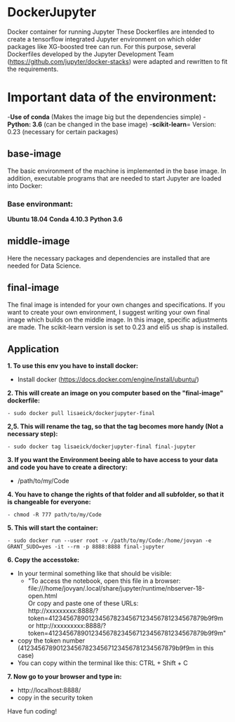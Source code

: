 # DockerJupyter
Docker container for running Jupyter
These Dockerfiles are intended to create a tensorflow integrated Jupyter environment on which older packages like XG-boosted tree can run. For this purpose, several Dockerfiles developed by the Jupyter Development Team (https://github.com/jupyter/docker-stacks) were adapted and rewritten to fit the requirements.

# Important data of the environment:
-**Use of conda** (Makes the image big but the dependencies simple)
-**Python: 3.6** (can be changed in the base image)
-**scikit-learn**= Version: 0.23 (necessary for certain packages)

## base-image
The basic environment of the machine is implemented in the base image. In addition, executable programs that are needed to start Jupyter are loaded into Docker:
### Base environmant: 
**Ubuntu 18.04**
**Conda 4.10.3**
**Python 3.6**

## middle-image
Here the necessary packages and dependencies are installed that are needed for Data Science. 

## final-image
The final image is intended for your own changes and specifications.
If you want to create your own environment, I suggest writing your own final image which builds on the middle image. 
In this image, specific adjustments are made. The scikit-learn version is set to 0.23 and eli5 us shap is installed. 

## Application

**1. To use this env you have to install docker:**

- Install docker (https://docs.docker.com/engine/install/ubuntu/)

**2. This will create an image on you computer based on the "final-image" dockerfile:**
```
- sudo docker pull lisaeick/dockerjupyter-final
```
**2,5. This will rename the tag, so that the tag becomes more handy (Not a necessary step):**
```
- sudo docker tag lisaeick/dockerjupyter-final final-jupyter
```
**3. If you want the Environment beeing able to have access to your data and code you have to create a directory:**

- /path/to/my/Code

**4. You have to change the rights of that folder and all subfolder, so that it is changeable for everyone:**
```
- chmod -R 777 path/to/my/Code
```
**5. This will start the container:**
```
- sudo docker run --user root -v /path/to/my/Code:/home/jovyan -e GRANT_SUDO=yes -it --rm -p 8888:8888 final-jupyter
```
**6. Copy the accesstoke:**

- In your terminal something like that should be visible: 
  - "To access the notebook, open this file in a browser:  
     file:///home/jovyan/.local/share/jupyter/runtime/nbserver-18-open.html  
    Or copy and paste one of these URLs:  
     http://xxxxxxxxx:8888/?token=4123456789012345678234567123456781234567879b9f9m  
     or http://xxxxxxxxx:8888/?token=4123456789012345678234567123456781234567879b9f9m"
- copy the token number (4123456789012345678234567123456781234567879b9f9m in this case)
- You can copy within the terminal like this: CTRL + Shift + C

**7. Now go to your browser and type in:**

- http://localhost:8888/
- copy in the security token

Have fun coding!
